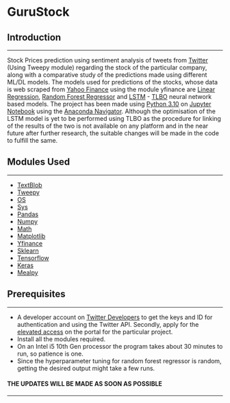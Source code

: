 # **GuruStock**

## Introduction
----------------
Stock Prices prediction using sentiment analysis of tweets from [Twitter](https://twitter.com/home) (Using Tweepy module) regarding the stock of the particular company, along with a comparative study of the predictions made using different ML/DL models.
The models used for predictions of the stocks, whose data is web scraped from [Yahoo Finance](https://finance.yahoo.com/) using the module yfinance are [Linear Regression](https://scikit-learn.org/stable/modules/generated/sklearn.linear_model.LinearRegression.html), [Random Forest Regressor](https://scikit-learn.org/stable/modules/generated/sklearn.ensemble.RandomForestRegressor.html?highlight=random%20forest%20regressor#sklearn.ensemble.RandomForestRegressor) and [LSTM](https://www.tutorialspoint.com/time_series/time_series_lstm_model.htm#:~:text=It%20is%20special%20kind%20of,layers%20interacting%20with%20each%20other.) - [TLBO](https://medium.com/analytics-vidhya/what-is-teaching-learning-based-optimization-tlbo-algorithm-b368098339e8) neural network based models.
The project has been made using [Python 3.10](https://www.python.org/downloads/release/python-390/) on [Jupyter Notebook](https://jupyter.org/) using the [Anaconda Navigator](https://docs.anaconda.com/anaconda/navigator/). Although the optimisation of the LSTM model is yet to be performed using TLBO as the procedure for linking of the results of the two is not available on any platform and in the near future after further research, the suitable changes will be made in the code to fulfill the same.


## Modules Used
---------------
* [TextBlob](https://textblob.readthedocs.io/en/dev/)
* [Tweepy](https://docs.tweepy.org/en/stable/)
* [OS](https://docs.python.org/3/library/os.html)
* [Sys](https://docs.python.org/3/library/sys.html?highlight=sys#module-sys)
* [Pandas](https://pandas.pydata.org/docs/getting_started/overview.html)
* [Numpy](https://numpy.org/doc/stable/user/whatisnumpy.html)
* [Math](https://docs.python.org/3/library/math.html)
* [Matplotlib](https://matplotlib.org/)
* [Yfinance](https://pypi.org/project/yfinance/)
* [Sklearn](https://scikit-learn.org/stable/)
* [Tensorflow](https://www.tensorflow.org/learn)
* [Keras](https://keras.io/)
* [Mealpy](https://pypi.org/project/mealpy/)

## Prerequisites
----------------
* A developer account on [Twitter Developers](https://developer.twitter.com/en/portal/dashboard) to get the keys and ID for authentication and using the Twitter API. Secondly, apply for the [elevated access](https://developer.twitter.com/en/portal/products/elevated) on the portal for the particular project.
* Install all the modules required.
* On an Intel i5 10th Gen processor the program takes about 30 minutes to run, so patience is one.
* Since the hyperparameter tuning for random forest regressor is random, getting the desired output might take a few runs.

#### THE UPDATES WILL BE MADE AS SOON AS POSSIBLE
----------------
